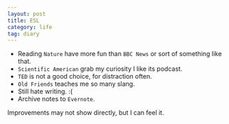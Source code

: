 ```yaml
---
layout: post
title: ESL
category: life
tag: diary
---
```



* Reading `Nature` have more fun than `BBC News` or sort of something like that.
* `Scientific American` grab my curiosity  I like its podcast.
* `TED` is not a good choice, for distraction often.
* `Old Friends` teaches me so many slang.
* Still hate writing. :(
* Archive notes to `Evernote`.

Improvements may not show directly, but I can feel it.
